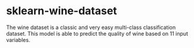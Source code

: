 # sklearn-wine-dataset
The wine dataset is a classic and very easy multi-class classification dataset. This model is able to predict the quality of wine based on 11 input variables.
